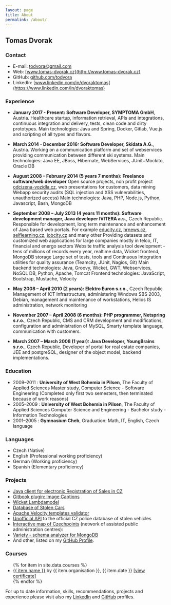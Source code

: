 ```yaml
---
layout: page
title: About
permalink: /about/
---
```


## Tomas Dvorak

### Contact
- E-mail: [todvora@gmail.com](mailto:todvora@gmail.com)
- Web: [www.tomas-dvorak.cz](http://www.tomas-dvorak.cz)
- GitHub: [github.com/todvora](https://github.com/todvora)
- LinkedIn: [www.linkedin.com/in/dvoraktomas](https://www.linkedin.com/in/dvoraktomas)

### Experience
- **January 2017 - Present: Software Developer, SYMPTOMA GmbH**, Austria.
    Healthcare startup, information retrieval, APIs and integrations, continuous integration and delivery, tests, clean code and dirty prototypes. Main technologies: Java and Spring, Docker, Gitlab, Vue.js and scripting of all types and flavors.

- **March 2014 - December 2016: Software Developer, Skidata A.G.**, Austria.
    Working on a communication platform and set of webservices providing communication between different ski systems.
    Main technologies: Java EE, JBoss, Hibernate, WebServices, JUnit+Mockito, Oracle DB

- **August 2008 – February 2014 (5 years 7 months): Freelance software/web developer**
    Open source projects, non profit project [odcizena-vozidla.cz](http://www.odcizena-vozidla.cz), web presentations for customers, data mining
    Webapp security audits (SQL injection and XSS vulnerabilities, unauthorized access)
    Main technologies: Java, PHP, Node.js, Python, Javascript, Bash, MongoDB


- **September 2008 – July 2013 (4 years 11 months): Software development manager, Java developer     IVITERA a.s.**, Czech Republic.
    Responsible for development, long term maintenance and enhancement of Java based web portals. For example [educity.cz](http://www.educity.cz), [hrnews.cz](http://www.hrnews.cz), [selflearning.cz](http://www.selflearning.cz), [jobcity.cz](http://www.jobcity.cz) and many other
    Providing datasets and customized web applications for large companies mostly in telco, IT, financial and energo sectors
    Website traffic analysis tool development - tens of millions of records every year, realtime data, Wicket frontend, MongoDB storage
    Large set of tests, tools and Continuous Integration utilities for quality assurance (Teamcity, JUnit, Nagios, Git)
    Main backend technologies: Java, Groovy, Wicket, GWT, Webservices, NoSQL DB, Python, Apache, Tomcat
    Frontend technologies: JavaScript, Bootstrap, Mustache, Velocity


- **May 2008 – April 2010 (2 years): Elektro Euron s.r.o.**, Czech Republic
    Management of ICT Infrastructure, administering Windows SBS 2003, Debian, management and maintenance of workstations, Helios IS administration, network monitoring

- **November 2007 – April 2008 (6 months): PHP programmer, Netspring s.r.o.**, Czech Republic, CMS and CRM development and modifications, configuration and administration of MySQL, Smarty template language, communication with customers.

- **March 2007 –  March 2008 (1 year): Java Developer, YoungBrains s.r.o.**, Czech Republic,
    Developer of portal for real estate companies, JEE and postgreSQL, designer of the object model, backend implementations.

### Education
- 2009–2011 : **University of West Bohemia in Pilsen**, The Faculty of Applied Sciences
  Master study, Computer Science - Software Engineering
  (Completed only first two semesters, then terminated because of work reasons)
- 2005–2009 : **University of West Bohemia in Pilsen**, The Faculty of Applied Sciences
  Computer Science and Engineering - Bachelor study - Information Technologies
- 2001–2005 : **Gymnasium Cheb**,
  Graduation: Math, IT, English, Czech language

### Languages
- Czech (Native)
- English (Professional working proficiency)
- German (Working proficiency)
- Spanish (Elementary proficiency)

### Projects
- [Java client for electronic Registration of Sales in CZ](https://github.com/todvora/eet-client)
- [Gitbook plugin: Image Captions](https://github.com/todvora/gitbook-plugin-image-captions)
- [Wicket Lambdamodel](https://github.com/todvora/wicket-lambdamodel)
- [Database of Stolen Cars](http://www.odcizena-vozidla.cz/)
- [Apache Velocity templates validator](https://github.com/todvora/velocity-validator)
- [Unofficial API](http://www.policeapi.cz/) to the official CZ police database of stolen vehicles
- [Interactive map of Czechpoints](https://todvora.github.io/czechpoints/) (network of assisted public administration centres):
- [Variety - schema analyzer for MongoDB](https://github.com/variety/variety)
- And other, listed on my [GitHub Profile](https://github.com/todvora).

### Courses
<ul>
{% for item in site.data.courses %}
  <li><a href="{{ item.url }}">{{ item.name }}</a> by {{ item.organisation }}, {{ item.date }} [<a href="{{ item.attachment }}">view certificate</a>]</li>
{% endfor %}
</ul>

For up to date information, skills, recommendations, projects and experience please visit also my [LinkedIn](https://www.linkedin.com/in/dvoraktomas) and [GitHub](https://github.com/todvora) profiles.
